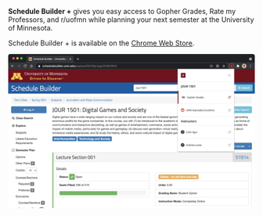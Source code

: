 **Schedule Builder +** gives you easy access to Gopher Grades, Rate my Professors, and r/uofmn while planning your next semester at the University of Minnesota.

Schedule Builder + is available on the [Chrome Web Store][1].

![SB+ demo screenshot](demo.png)

[1]: https://chrome.google.com/webstore/detail/schedule-builder-%20/phamcaamfccpnodmlhijpjgafpnokefj